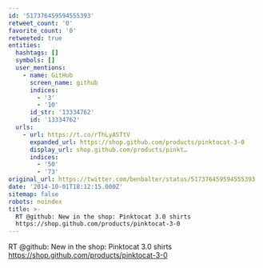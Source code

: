 ```yaml
---
id: '517376459594555393'
retweet_count: '0'
favorite_count: '0'
retweeted: true
entities:
  hashtags: []
  symbols: []
  user_mentions:
    - name: GitHub
      screen_name: github
      indices:
        - '3'
        - '10'
      id_str: '13334762'
      id: '13334762'
  urls:
    - url: https://t.co/rThLyASTtV
      expanded_url: https://shop.github.com/products/pinktocat-3-0
      display_url: shop.github.com/products/pinkt…
      indices:
        - '50'
        - '73'
original_url: https://twitter.com/benbalter/status/517376459594555393
date: '2014-10-01T18:12:15.000Z'
sitemap: false
robots: noindex
title: >-
  RT @github: New in the shop: Pinktocat 3.0 shirts
  https://shop.github.com/products/pinktocat-3-0
---
```


RT @github: New in the shop: Pinktocat 3.0 shirts https://shop.github.com/products/pinktocat-3-0